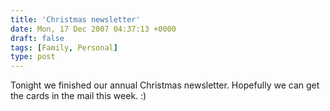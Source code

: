```yaml
---
title: 'Christmas newsletter'
date: Mon, 17 Dec 2007 04:37:13 +0000
draft: false
tags: [Family, Personal]
type: post
---
```


Tonight we finished our annual Christmas newsletter. Hopefully we can get the cards in the mail this week. :)